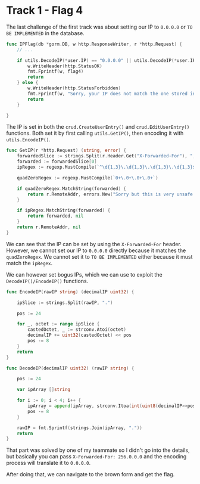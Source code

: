 # Track 1 - Flag 4

The last challenge of the first track was about setting our IP to `0.0.0.0` or `TO BE IMPLEMENTED` in the database.

```go
func IPFlag(db *gorm.DB, w http.ResponseWriter, r *http.Request) {
	// ...

	if utils.DecodeIP(*user.IP) == "0.0.0.0" || utils.DecodeIP(*user.IP) == "TO BE IMPLEMENTED" {
		w.WriteHeader(http.StatusOK)
		fmt.Fprintf(w, flag4)
		return
	} else {
		w.WriteHeader(http.StatusForbidden)
		fmt.Fprintf(w, "Sorry, your IP does not match the one stored in the database. ")
		return
	}

}
```

The IP is set in both the `crud.CreateUserEntry()` and `crud.EditUserEntry()` functions.
Both set it by first calling `utils.GetIP()`, then encoding it with `utils.EncodeIP()`.

```go
func GetIP(r *http.Request) (string, error) {
	forwardedSlice := strings.Split(r.Header.Get("X-Forwarded-For"), ", ")
	forwarded := forwardedSlice[0]
	ipRegex := regexp.MustCompile(`^\d{1,3}\.\d{1,3}\.\d{1,3}\.\d{1,3}$`)

	quadZeroRegex := regexp.MustCompile(`0+\.0+\.0+\.0+`)

	if quadZeroRegex.MatchString(forwarded) {
		return r.RemoteAddr, errors.New("Sorry but this is very unsafe and therefor cannot be allowed")
	}

	if ipRegex.MatchString(forwarded) {
		return forwarded, nil
	}
	return r.RemoteAddr, nil
}
```

We can see that the IP can be set by using the `X-Forwarded-For` header.
However, we cannot set our IP to `0.0.0.0` directly because it matches the `quadZeroRegex`.
We cannot set it to `TO BE IMPLEMENTED` either because it must match the `ipRegex`.

We can however set bogus IPs, which we can use to exploit the `DecodeIP()/EncodeIP()` functions.

```go
func EncodeIP(rawIP string) (decimalIP uint32) {

	ipSlice := strings.Split(rawIP, ".")

	pos := 24

	for _, octet := range ipSlice {
		castedOctet, _ := strconv.Atoi(octet)
		decimalIP += uint32(castedOctet) << pos
		pos -= 8
	}
	return
}

func DecodeIP(decimalIP uint32) (rawIP string) {

	pos := 24

	var ipArray []string

	for i := 0; i < 4; i++ {
		ipArray = append(ipArray, strconv.Itoa(int(uint8(decimalIP>>pos))))
		pos -= 8
	}

	rawIP = fmt.Sprintf(strings.Join(ipArray, "."))
	return
}
```

That part was solved by one of my teammate so I didn't go into the details, but basically you can pass `X-Forwarded-For: 256.0.0.0` and the encoding process will translate it to `0.0.0.0`.

After doing that, we can navigate to the brown form and get the flag.
